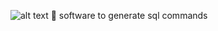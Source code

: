 ![alt text](https://i.pinimg.com/originals/7d/55/60/7d55604ffc96a2a33928168ccdf99d62.png)
:turtle: software to generate sql commands
